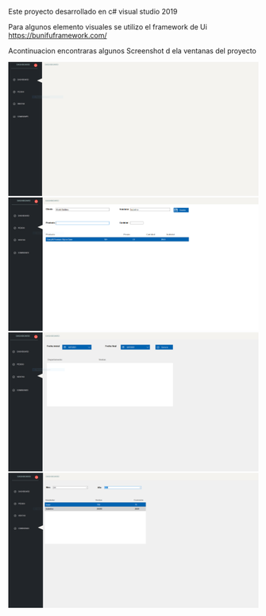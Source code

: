 Este proyecto desarrollado en c#  visual studio 2019

Para algunos elemento visuales se utilizo el  framework de Ui https://bunifuframework.com/

Acontinuacion encontraras algunos Screenshot d ela ventanas del proyecto

<img src="https://github.com/icordoba8/AccumulatedSales/blob/master/Screenshot/Dashboard.PNG" alt="">
<img src="https://github.com/icordoba8/AccumulatedSales/blob/master/Screenshot/Pedido.PNG" alt="">
<img src="https://github.com/icordoba8/AccumulatedSales/blob/master/Screenshot/Ventas.PNG" alt="">
<img src="https://github.com/icordoba8/AccumulatedSales/blob/master/Screenshot/Comisiones.PNG" alt="">